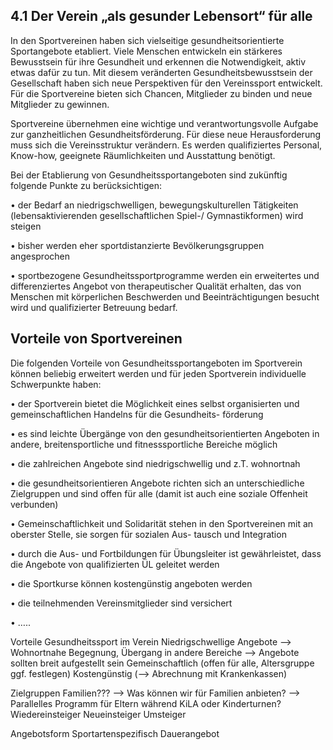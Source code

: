 
## 4.1 Der Verein „als gesunder Lebensort“ für alle 


In den Sportvereinen haben sich vielseitige gesundheitsorientierte Sportangebote etabliert. Viele Menschen entwickeln ein stärkeres Bewusstsein für ihre Gesundheit und erkennen die Notwendigkeit, aktiv etwas dafür zu tun. Mit diesem veränderten Gesundheitsbewusstsein der Gesellschaft haben sich neue Perspektiven für den Vereinssport entwickelt. Für die Sportvereine bieten sich Chancen, Mitglieder zu binden und neue Mitglieder zu gewinnen. 


Sportvereine übernehmen eine wichtige und verantwortungsvolle Aufgabe zur ganzheitlichen Gesundheitsförderung. Für diese neue Herausforderung muss sich die Vereinsstruktur verändern. Es werden qualifiziertes Personal, Know-how, geeignete Räumlichkeiten und Ausstattung benötigt. 


Bei der Etablierung von Gesundheitssportangeboten sind zukünftig folgende Punkte zu berücksichtigen: 


• der Bedarf an niedrigschwelligen, bewegungskulturellen Tätigkeiten (lebensaktivierenden gesellschaftlichen Spiel-/ Gymnastikformen) wird steigen 


• bisher werden eher sportdistanzierte Bevölkerungsgruppen angesprochen 


• sportbezogene Gesundheitssportprogramme werden ein erweitertes und differenziertes Angebot von therapeutischer Qualität erhalten, das von Menschen mit körperlichen Beschwerden und Beeinträchtigungen besucht wird und qualifizierter Betreuung bedarf. 


## Vorteile von Sportvereinen 


Die folgenden Vorteile von Gesundheitssportangeboten im Sportverein können beliebig erweitert werden und für jeden Sportverein individuelle Schwerpunkte haben: 


• der Sportverein bietet die Möglichkeit eines selbst organisierten und gemeinschaftlichen Handelns für die Gesundheits- förderung 


• es sind leichte Übergänge von den gesundheitsorientierten Angeboten in andere, breitensportliche und fitnesssportliche Bereiche möglich 


• die zahlreichen Angebote sind niedrigschwellig und z.T. wohnortnah 


• die gesundheitsorientieren Angebote richten sich an unterschiedliche Zielgruppen und sind offen für alle (damit ist auch eine soziale Offenheit verbunden) 


• Gemeinschaftlichkeit und Solidarität stehen in den Sportvereinen mit an oberster Stelle, sie sorgen für sozialen Aus- tausch und Integration 


• durch die Aus- und Fortbildungen für Übungsleiter ist gewährleistet, dass die Angebote von qualifizierten ÜL geleitet werden 


• die Sportkurse können kostengünstig angeboten werden 


• die teilnehmenden Vereinsmitglieder sind versichert 


• ….. 


Vorteile Gesundheitssport im Verein
Niedrigschwellige Angebote --> Wohnortnahe
Begegnung, Übergang in andere Bereiche
--> Angebote sollten breit aufgestellt sein
Gemeinschaftlich (offen für alle, Altersgruppe ggf. festlegen)
Kostengünstig (--> Abrechnung mit Krankenkassen) 


Zielgruppen
Familien???
--> Was können wir für Familien anbieten?
--> Parallelles Programm für Eltern
während KiLA oder Kinderturnen?
Wiedereinsteiger
Neueinsteiger
Umsteiger 


Angebotsform
Sportartenspezifisch
Dauerangebot

